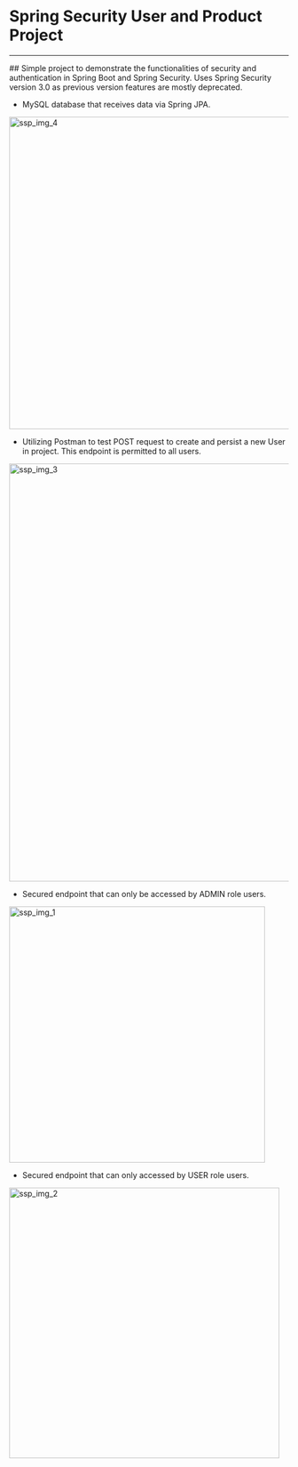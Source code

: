 # Spring Security User and Product Project
<hr>
## Simple project to demonstrate the functionalities of security and authentication in Spring Boot and Spring Security. Uses Spring Security version 3.0 as previous version features are mostly deprecated.

- MySQL database that receives data via Spring JPA. 
<img width="562" alt="ssp_img_4" src="https://github.com/Devin-Diaz/Spring-Security-Practice/assets/114879075/17cdfad4-a3a5-42d1-b0f0-20dc55beb6af">

- Utilizing Postman to test POST request to create and persist a new User in project. This endpoint is permitted to all users.
<img width="752" alt="ssp_img_3" src="https://github.com/Devin-Diaz/Spring-Security-Practice/assets/114879075/02184f1e-6549-4bee-9080-5597d3103581">

- Secured endpoint that can only be accessed by ADMIN role users.
<img width="461" alt="ssp_img_1" src="https://github.com/Devin-Diaz/Spring-Security-Practice/assets/114879075/38fbbe52-6587-43e8-8c4b-fcd1af29b278">

- Secured endpoint that can only accessed by USER role users.
<img width="487" alt="ssp_img_2" src="https://github.com/Devin-Diaz/Spring-Security-Practice/assets/114879075/f1502584-56d0-4612-88cc-3eba0b42a45b">
